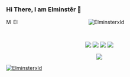 ### Hi There, I am Elminstêr 👋
<a href="https://discordapp.com/users/80825974026928128/">
  <img align="left" alt="My Discord" width="16px" src="https://cdn.jsdelivr.net/npm/simple-icons@v3/icons/discord.svg" />
</a>
 <a href="https://github.com/Elminsterxld">
  <img align="left" alt="Elminsterxld" width="16px" src="https://cdn.jsdelivr.net/npm/simple-icons@v3/icons/github.svg" />
</a>

<p align="center"> <img src="https://komarev.com/ghpvc/?username=Elminsterxld" alt="Elminsterxld" /> </p>
<br />
<p align="center">
 <a href="https://discord.com/users/80825974026928128" target"blank_"><img src="https://img.shields.io/badge/Discord%20-7289DA.svg?&style=for-the-badge&logo=discord&logoColor=white"></a>
  <a href="https://www.github.com/Elminsterxld" target"blank_"><img src="https://img.shields.io/badge/GitHub%20-191717.svg?&style=for-the-badge&logo=github&logoColor=white"></a>
  <a href="https://open.spotify.com/artist/4suy2HjrA8gjyjjTyHwLYX" target"blank_"><img src="https://img.shields.io/badge/Spotify%20-1ed760.svg?&style=for-the-badge&logo=spotify&logoColor=white"></a>
 <a href="https://www.instagram.com/elminsterxld" target"blank_"><img src="https://img.shields.io/badge/INSTAGRAM%20-DC3175.svg?&style=for-the-badge&logo=instagram&logoColor=white"></a>
 


  <p align="center">
  <div align="center"><img src="https://discord.c99.nl/widget/theme-2/80825974026928128.png"></div>
  
<p align="left"> <a href="https://github.com/ryo-ma/github-profile-trophy"><img src="https://github-profile-trophy.vercel.app/?username=Elminsterxld" alt="Elminsterxld" /></a> </p>

<br>

<br />
  
